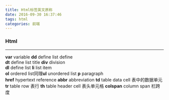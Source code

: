 ```yaml
---
title: Html标签英文原称
date: 2016-09-30 16:37:46
tags: html
categories: 前端
---
```

### Html
---
**var** variable
**dd** define list define       
**dt** define list title
**div** division  
**dl** define list
**li** list item  
**ol** ordered list同理**ul** unordered list
**p** paragraph  
**href** hypertext reference
**abbr** abbreviation
**td** table data cell 表中的数据单元
**tr** table row 表行
**th** table header cell 表头单元格
**colspan** column span 栏跨度

